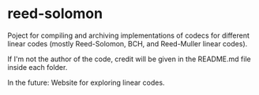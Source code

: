 # reed-solomon

Poject for compiling and archiving implementations of codecs for different linear codes (mostly Reed-Solomon, BCH, and Reed-Muller linear codes). 

If I'm not the author of the code, credit will be given in the README.md file inside each folder.

In the future: Website for exploring linear codes.
